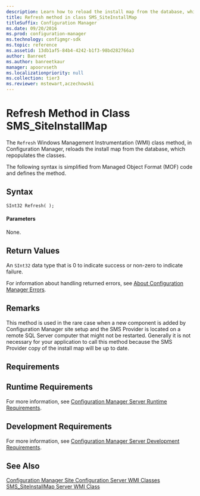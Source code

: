 ```yaml
---
description: Learn how to reload the install map from the database, which repopulates the classes using Refresh class method.
title: Refresh method in class SMS_SiteInstallMap
titleSuffix: Configuration Manager
ms.date: 09/20/2016
ms.prod: configuration-manager
ms.technology: configmgr-sdk
ms.topic: reference
ms.assetid: 13db1af5-84b4-4242-b1f3-98bd282766a3
author: Banreet
ms.author: banreetkaur
manager: apoorvseth
ms.localizationpriority: null
ms.collection: tier3
ms.reviewer: mstewart,aczechowski
---
```

# Refresh Method in Class SMS_SiteInstallMap
The `Refresh` Windows Management Instrumentation (WMI) class method, in Configuration Manager, reloads the install map from the database, which repopulates the classes.  

 The following syntax is simplified from Managed Object Format (MOF) code and defines the method.  

## Syntax  

```  
SInt32 Refresh( );  
```  

#### Parameters  
 None.  

## Return Values  
 An `SInt32` data type that is 0 to indicate success or non-zero to indicate failure.  

 For information about handling returned errors, see [About Configuration Manager Errors](../../../../../develop/core/understand/about-configuration-manager-errors.md).  

## Remarks  
 This method is used in the rare case when a new component is added by Configuration Manager site setup and the SMS Provider is located on a remote SQL Server computer that might not be restarted. Generally it is not necessary for your application to call this method because the SMS Provider copy of the install map will be up to date.  

## Requirements  

## Runtime Requirements  
 For more information, see [Configuration Manager Server Runtime Requirements](../../../../../develop/core/reqs/server-runtime-requirements.md).  

## Development Requirements  
 For more information, see [Configuration Manager Server Development Requirements](../../../../../develop/core/reqs/server-development-requirements.md).  

## See Also  
 [Configuration Manager Site Configuration Server WMI Classes](../../../../../develop/reference/core/servers/configure/site-configuration-server-wmi-classes.md)   
 [SMS_SiteInstallMap Server WMI Class](../../../../../develop/reference/core/servers/configure/sms_siteinstallmap-server-wmi-class.md)
